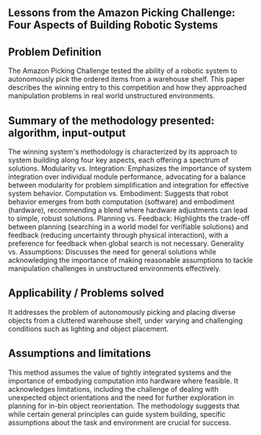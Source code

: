 ## Lessons from the Amazon Picking Challenge: Four Aspects of Building Robotic Systems

## Problem Definition
The Amazon Picking Challenge tested the ability of a robotic system to autonomously pick the ordered items from a warehouse shelf. This paper describes the winning entry to this competition and how they approached manipulation problems in real world unstructured environments.
## Summary of the methodology presented: algorithm, input-output
The winning system's methodology is characterized by its approach to system building along four key aspects, each offering a spectrum of solutions.
Modularity vs. Integration: Emphasizes the importance of system integration over individual module performance, advocating for a balance between modularity for problem simplification and integration for effective system behavior.
Computation vs. Embodiment: Suggests that robot behavior emerges from both computation (software) and embodiment (hardware), recommending a blend where hardware adjustments can lead to simple, robust solutions.
Planning vs. Feedback: Highlights the trade-off between planning (searching in a world model for verifiable solutions) and feedback (reducing uncertainty through physical interaction), with a preference for feedback when global search is not necessary.
Generality vs. Assumptions: Discusses the need for general solutions while acknowledging the importance of making reasonable assumptions to tackle manipulation challenges in unstructured environments effectively.

## Applicability / Problems solved
It addresses the problem of autonomously picking and placing diverse objects from a cluttered warehouse shelf, under varying and challenging conditions such as lighting and object placement.
## Assumptions and limitations
This method assumes the value of tightly integrated systems and the importance of embodying computation into hardware where feasible. It acknowledges limitations, including the challenge of dealing with unexpected object orientations and the need for further exploration in planning for in-bin object reorientation. The methodology suggests that while certain general principles can guide system building, specific assumptions about the task and environment are crucial for success.